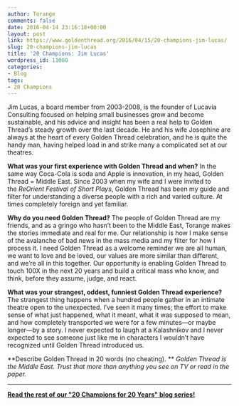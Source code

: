 ```yaml
---
author: Torange
comments: false
date: 2016-04-14 23:16:18+00:00
layout: post
link: https://www.goldenthread.org/2016/04/15/20-champions-jim-lucas/
slug: 20-champions-jim-lucas
title: '20 Champions: Jim Lucas'
wordpress_id: 11000
categories:
- Blog
tags:
- 20 Champions
---
```


Jim Lucas, a board member from 2003-2008, is the founder of Lucavia Consulting focused on helping small businesses grow and become sustainable, and his advice and insight has been a real help to Golden Thread’s steady growth over the last decade. He and his wife Josephine are always at the heart of every Golden Thread celebration, and he is quite the handy man, having helped load in and strike many a complicated set at our theatres.

<!-- more -->

**What was your first experience with Golden Thread and when?**
In the same way Coca-Cola is soda and Apple is innovation, in my head, Golden Thread = Middle East. Since 2003 when my wife and I were invited to the _ReOrient Festival of Short Plays_, Golden Thread has been my guide and filter for understanding a diverse people with a rich and varied culture. At times completely foreign and yet familiar.

**Why do you need Golden Thread?**
The people of Golden Thread are my friends, and as a gringo who hasn’t been to the Middle East, Torange makes the stories immediate and real for me. Our relationship is how I make sense of the avalanche of bad news in the mass media and my filter for how I process it. I need Golden Thread as a welcome reminder we are all human, we want to love and be loved, our values are more similar than different, and we’re all in this together. Our opportunity is enabling Golden Thread to touch 100X in the next 20 years and build a critical mass who know, and think, before they assume, judge, and react.

**What was your strangest, oddest, funniest Golden Thread experience?**
The strangest thing happens when a hundred people gather in an intimate theatre open to the unexpected. I’ve seen it many times; the effort to make sense of what just happened, what it meant, what it was supposed to mean, and how completely transported we were for a few minutes—or maybe longer—by a story. I never expected to laugh at a Kalashnikov and I never expected to see someone just like me in characters I wouldn’t have recognized until Golden Thread introduced us.

**Describe Golden Thread in 20 words (no cheating). **
_Golden Thread is the Middle East. Trust that more than anything you see on TV or read in the paper._



* * *


  

**[Read the rest of our "20 Champions for 20 Years" blog series!](https://www.goldenthread.org/20-champions/)**
  

